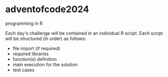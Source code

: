 # adventofcode2024
programming in R

Each day's challenge will be contained in an individual R script.
Each script will be structured (in order) as follows:
- file import (if required)
- required libraries
- function(s) definition
- main execution for the solution
- test cases
